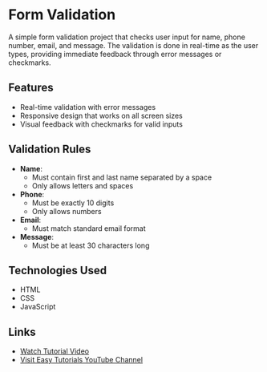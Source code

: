 # Form Validation

A simple form validation project that checks user input for name, phone number, email, and message. The validation is done in real-time as the user types, providing immediate feedback through error messages or checkmarks.

## Features
- Real-time validation with error messages
- Responsive design that works on all screen sizes  
- Visual feedback with checkmarks for valid inputs

## Validation Rules
- **Name**: 
  - Must contain first and last name separated by a space
  - Only allows letters and spaces
- **Phone**:
  - Must be exactly 10 digits
  - Only allows numbers
- **Email**:
  - Must match standard email format
- **Message**:
  - Must be at least 30 characters long

## Technologies Used
- HTML
- CSS  
- JavaScript

## Links
- [Watch Tutorial Video](https://youtu.be/fz8bwvn9lA4)
- [Visit Easy Tutorials YouTube Channel](https://www.youtube.com/c/EasyTutorialsVideo?sub_confirmation=1)
